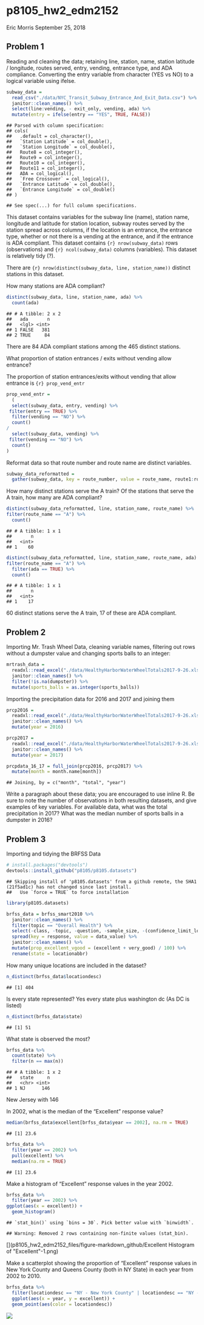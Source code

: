 p8105\_hw2\_edm2152
================
Eric Morris
September 25, 2018

Problem 1
---------

Reading and cleaning the data; retaining line, station, name, station latitude / longitude, routes served, entry, vending, entrance type, and ADA compliance. Converting the entry variable from character (YES vs NO) to a logical variable using ifelse.

``` r
subway_data = 
  read_csv("./data/NYC_Transit_Subway_Entrance_And_Exit_Data.csv") %>% 
  janitor::clean_names() %>% 
  select(line:vending, - exit_only, vending, ada) %>% 
  mutate(entry = ifelse(entry == "YES", TRUE, FALSE))
```

    ## Parsed with column specification:
    ## cols(
    ##   .default = col_character(),
    ##   `Station Latitude` = col_double(),
    ##   `Station Longitude` = col_double(),
    ##   Route8 = col_integer(),
    ##   Route9 = col_integer(),
    ##   Route10 = col_integer(),
    ##   Route11 = col_integer(),
    ##   ADA = col_logical(),
    ##   `Free Crossover` = col_logical(),
    ##   `Entrance Latitude` = col_double(),
    ##   `Entrance Longitude` = col_double()
    ## )

    ## See spec(...) for full column specifications.

This dataset contains variables for the subway line (name), station name, longitude and latitude for station location, subway routes served by the station spread across columns, if the location is an entrance, the entrance type, whether or not there is a vending at the entrance, and if the entrance is ADA compliant. This dataset contains `{r} nrow(subway_data)` rows (observations) and `{r} ncol(subway_data)` columns (variables). This dataset is relatively tidy (?).

There are `{r} nrow(distinct(subway_data, line, station_name))` distinct stations in this dataset.

How many stations are ADA compliant?

``` r
distinct(subway_data, line, station_name, ada) %>% 
  count(ada)
```

    ## # A tibble: 2 x 2
    ##   ada       n
    ##   <lgl> <int>
    ## 1 FALSE   381
    ## 2 TRUE     84

There are 84 ADA compliant stations among the 465 distinct stations.

What proportion of station entrances / exits without vending allow entrance?

The proportion of station entrances/exits without vending that allow entrance is `{r} prop_vend_entr`

``` r
prop_vend_entr = 
  (
  select(subway_data, entry, vending) %>% 
 filter(entry == TRUE) %>% 
  filter(vending == "NO") %>% 
  count()
/
  select(subway_data, vending) %>% 
 filter(vending == "NO") %>% 
  count()
)
```

Reformat data so that route number and route name are distinct variables.

``` r
subway_data_reformatted = 
  gather(subway_data, key = route_number, value = route_name, route1:route11)
```

How many distinct stations serve the A train? Of the stations that serve the A train, how many are ADA compliant?

``` r
distinct(subway_data_reformatted, line, station_name, route_name) %>% 
filter(route_name == "A") %>% 
  count()
```

    ## # A tibble: 1 x 1
    ##       n
    ##   <int>
    ## 1    60

``` r
distinct(subway_data_reformatted, line, station_name, route_name, ada) %>% 
filter(route_name == "A") %>% 
  filter(ada == TRUE) %>% 
  count()
```

    ## # A tibble: 1 x 1
    ##       n
    ##   <int>
    ## 1    17

60 distinct stations serve the A train, 17 of these are ADA compliant.

Problem 2
---------

Importing Mr. Trash Wheel Data, cleaning variable names, filtering out rows without a dumpster value and changing sports balls to an integer:

``` r
mrtrash_data = 
  readxl::read_excel("./data/HealthyHarborWaterWheelTotals2017-9-26.xlsx", sheet = "Mr. Trash Wheel", range = "A2:N256") %>% 
  janitor::clean_names() %>% 
  filter(!is.na(dumpster)) %>% 
  mutate(sports_balls = as.integer(sports_balls))
```

Importing the precipitation data for 2016 and 2017 and joining them

``` r
prcp2016 = 
  readxl::read_excel("./data/HealthyHarborWaterWheelTotals2017-9-26.xlsx", sheet = "2016 Precipitation", range = "A2:B14") %>% 
  janitor::clean_names() %>% 
  mutate(year = 2016)

prcp2017 = 
  readxl::read_excel("./data/HealthyHarborWaterWheelTotals2017-9-26.xlsx", sheet = "2017 Precipitation", range = "A2:B10") %>%
  janitor::clean_names() %>% 
  mutate(year = 2017)

prcpdata_16_17 = full_join(prcp2016, prcp2017) %>% 
  mutate(month = month.name[month])
```

    ## Joining, by = c("month", "total", "year")

Write a paragraph about these data; you are encouraged to use inline R. Be sure to note the number of observations in both resulting datasets, and give examples of key variables. For available data, what was the total precipitation in 2017? What was the median number of sports balls in a dumpster in 2016?

Problem 3
---------

Importing and tidying the BRFSS Data

``` r
# install.packages("devtools")
devtools::install_github("p8105/p8105.datasets")
```

    ## Skipping install of 'p8105.datasets' from a github remote, the SHA1 (21f5ad1c) has not changed since last install.
    ##   Use `force = TRUE` to force installation

``` r
library(p8105.datasets)

brfss_data = brfss_smart2010 %>% 
  janitor::clean_names() %>% 
  filter(topic == "Overall Health") %>% 
  select(-class, -topic, -question, -sample_size, -(confidence_limit_low:geo_location)) %>% 
  spread(key = response, value = data_value) %>% 
  janitor::clean_names() %>% 
  mutate(prop_excellent_vgood = (excellent + very_good) / 100) %>% 
  rename(state = locationabbr)
```

How many unique locations are included in the dataset?

``` r
n_distinct(brfss_data$locationdesc)
```

    ## [1] 404

Is every state represented? Yes every state plus washington dc (As DC is listed)

``` r
n_distinct(brfss_data$state)
```

    ## [1] 51

What state is observed the most?

``` r
brfss_data %>% 
  count(state) %>% 
  filter(n == max(n))
```

    ## # A tibble: 1 x 2
    ##   state     n
    ##   <chr> <int>
    ## 1 NJ      146

New Jersey with 146

In 2002, what is the median of the “Excellent” response value?

``` r
median(brfss_data$excellent[brfss_data$year == 2002], na.rm = TRUE)
```

    ## [1] 23.6

``` r
brfss_data %>% 
  filter(year == 2002) %>% 
  pull(excellent) %>% 
  median(na.rm = TRUE)
```

    ## [1] 23.6

Make a histogram of “Excellent” response values in the year 2002.

``` r
brfss_data %>% 
  filter(year == 2002) %>% 
ggplot(aes(x = excellent)) + 
  geom_histogram()
```

    ## `stat_bin()` using `bins = 30`. Pick better value with `binwidth`.

    ## Warning: Removed 2 rows containing non-finite values (stat_bin).

\[\](p8105\_hw2\_edm2152\_files/figure-markdown\_github/Excellent Histogram of "Excellent"-1.png)

Make a scatterplot showing the proportion of “Excellent” response values in New York County and Queens County (both in NY State) in each year from 2002 to 2010.

``` r
brfss_data %>% 
  filter(locationdesc == "NY - New York County" | locationdesc == "NY - Queens County") %>% 
  ggplot(aes(x = year, y = excellent)) +
  geom_point(aes(color = locationdesc))
```

![](p8105_hw2_edm2152_files/figure-markdown_github/unnamed-chunk-10-1.png)
